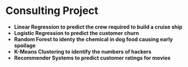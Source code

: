 # Consulting Project

- **Linear Regression to predict the crew required to build a cruise ship**
- **Logistic Regression to predict the customer churn**
- **Random Forest to identy the chemical in dog food causing early spoilage**
- **K-Means Clustering to identify the numbers of hackers**
- **Recommender Systems to predict customer ratings for movies**
